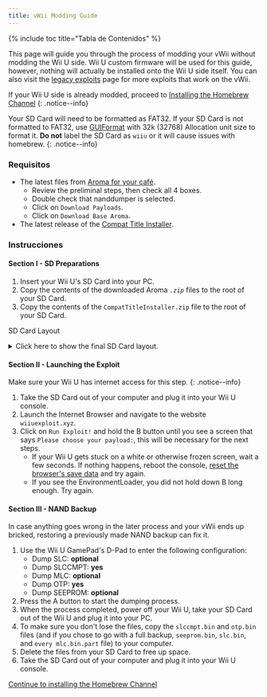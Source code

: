 ```yaml
---
title: vWii Modding Guide
---
```


{% include toc title="Tabla de Contenidos" %}

This page will guide you through the process of modding your vWii without modding the Wii U side. Wii U custom firmware will be used for this guide, however, nothing will actually be installed onto the Wii U side itself. You can also visit the [legacy exploits](legacy-exploits) page for more exploits that work on the vWii.

If your Wii U side is already modded, proceed to [Installing the Homebrew Channel](vwii-homebrew-channel)
{: .notice--info}

Your SD Card will need to be formatted as FAT32. If your SD Card is not formatted to FAT32, use [GUIFormat](http://ridgecrop.co.uk/index.htm?guiformat.htm) with 32k (32768) Allocation unit size to format it. **Do not** label the SD Card as `wiiu` or it will cause issues with homebrew.
{: .notice--info}

### Requisitos

- The latest files from [Aroma for your café](https://aroma.foryour.cafe/).
  - Review the preliminal steps, then check all 4 boxes.
  - Double check that nanddumper is selected.
  - Click on `Download Payloads`.
  - Click on `Download Base Aroma`.
- The latest release of the [Compat Title Installer](https://hb-app.store/wiiu/CompatTitleInstaller).

### Instrucciones

#### Section I - SD Preparations

1. Insert your Wii U's SD Card into your PC.
2. Copy the contents of the downloaded Aroma _`.zip`_ files to the root of your SD Card.
3. Copy the contents of the `CompatTitleInstaller.zip` file to the root of your SD Card.

SD Card Layout

<details id="Aroma Layout" class="notice--info" markdown="1">
<summary><a>Click here to show the final SD Card layout.</a></summary>

```
💾sd:
 ┗ 📁 wiiu
   ┣ 📁 apps
   ┃ ┣ 📄 AromaUpdater.wuhb
   ┃ ┗ 📄 PayloadLoaderInstaller.wuhb
   ┣ 📁 environments
   ┃ ┗ 📁 aroma
   ┃   ┣ 📁 modules
   ┃   ┃ ┗ 📁 setup
   ┃   ┃   ┣ 📄 00_mocha.rpx
   ┃   ┃   ┣ 📄 10_wums_loader.rpx
   ┃   ┃   ┗ 📄 99_autoboot.rpx
   ┃   ┣ 📁 plugins
   ┃   ┃ ┣ 📄 AromaBasePlugin.wps
   ┃   ┃ ┣ 📄 drc_region_free.wps
   ┃   ┃ ┣ 📄 homebrew_on_menu.wps
   ┃   ┃ ┗ 📄 regionfree.wps
   ┃   ┗ 📄 root.rpx
   ┣ 📁 payloads
   ┃ ┣ 📁 default
   ┃ ┃ ┗ 📁 payload.elf
   ┃ ┗ 📁 nanddumper
   ┃   ┗ 📄 payload.elf
   ┣ 📄 payload.rpx
   ┗ 📄 payload.elf
```

</details>

#### Section II - Launching the Exploit

Make sure your Wii U has internet access for this step.
{: .notice--info}

1. Take the SD Card out of your computer and plug it into your Wii U console.
2. Launch the Internet Browser and navigate to the website `wiiuexploit.xyz`.
3. Click on `Run Exploit!` and hold the B button until you see a screen that says `Please choose your payload:`, this will be necessary for the next steps.
   - If your Wii U gets stuck on a white or otherwise frozen screen, wait a few seconds. If nothing happens, reboot the console, [reset the browser's save data](https://en-americas-support.nintendo.com/app/answers/detail/a_id/1507/~/how-to-delete-the-internet-browser-history) and try again.
   - If you see the EnvironmentLoader, you did not hold down B long enough. Try again.

#### Section III - NAND Backup

In case anything goes wrong in the later process and your vWii ends up bricked, restoring a previously made NAND backup can fix it.

1. Use the Wii U GamePad's D-Pad to enter the following configuration:
   - Dump SLC: **optional**
   - Dump SLCCMPT: **yes**
   - Dump MLC: **optional**
   - Dump OTP: **yes**
   - Dump SEEPROM: **optional**
2. Press the A button to start the dumping process.
3. When the process completed, power off your Wii U, take your SD Card out of the Wii U and plug it into your PC.
4. To make sure you don't lose the files, copy the `slccmpt.bin` and `otp.bin` files (and if you chose to go with a full backup, `seeprom.bin`, `slc.bin`, and `every mlc.bin.part` file) to your computer.
5. Delete the files from your SD Card to free up space.
6. Take the SD Card out of your computer and plug it into your Wii U console.

[Continue to installing the Homebrew Channel](vwii-homebrew-channel-no-wiiu-mods)<br>
